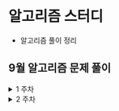 # 알고리즘 스터디

- 알고리즘 풀이 정리

## 9월 알고리즘 문제 풀이

<details>
    <summary>1 주차</summary>
    <ul>
        <li>
            <a href="https://hover032.tistory.com/43">BJ 12945 - 재미있는 박스 정리</a>
        </li>
        <li>
            <a href="https://hover032.tistory.com/44">BJ 2613 - 숫자구슬</a>
        </li>
        <li>
            <a href="https://hover032.tistory.com/45">BJ 14499 - 주사위 굴리기</a>
        </li>
    </ul>
</details>

<details>
    <summary>2 주차</summary>
    <ul>
        <li>
            <a href="">BJ 2022 - 사다리</a>
        </li>
        <li>
            <a href="https://hover032.tistory.com/46">BJ 1062 - 가르침</a>
        </li>
        <li>
            <a href="https://hover032.tistory.com/47">BJ 2109 - 순회강연</a>
        </li>
    </ul>
</details>
